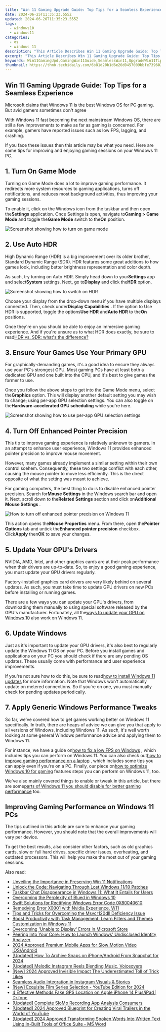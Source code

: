 ```yaml
---
title: "Win 11 Gaming Upgrade Guide: Top Tips for a Seamless Experience"
date: 2024-06-25T11:35:23.555Z
updated: 2024-06-26T11:35:23.555Z
tags:
  - windows10
  - windows11
categories:
  - os
  - windows 11
description: "This Article Describes Win 11 Gaming Upgrade Guide: Top Tips for a Seamless Experience"
excerpt: "This Article Describes Win 11 Gaming Upgrade Guide: Top Tips for a Seamless Experience"
keywords: Win11GamingUpd,GamingWin11Guide,SeamlessWin11,UpgradeWin11Tips,GamersWin11Enhance,11GamingOptimize,WinningGamingUpd,Win11Gaming
thumbnail: https://thmb.techidaily.com/6b81d20b1d6e26d0457009bbfe739603019d02e6b0e9205be931fb19bdb3ed9f.jpg
---
```


## Win 11 Gaming Upgrade Guide: Top Tips for a Seamless Experience

 Microsoft claims that Windows 11 is the best Windows OS for PC gaming. But avid gamers sometimes don't agree

 With Windows 11 fast becoming the next mainstream Windows OS, there are still a few improvements to make as far as gaming is concerned. For example, gamers have reported issues such as low FPS, lagging, and crashing.

 If you face these issues then this article may be what you need. Here are some tips for improving and enjoying gaming sessions on your Windows 11 PC.

## 1\. Turn On Game Mode

 Turning on Game Mode does a lot to improve gaming performance. It redirects more system resources to gaming applications, turns off notifications, and reduces most background activities, thus improving your gaming sessions.

 To enable it, click on the Windows icon from the taskbar and then open the**Settings** application. Once Settings is open, navigate to**Gaming > Game Mode** and toggle the**Game Mode** switch to the**On** position.

![Screenshot showing how to turn on game mode](https://static1.makeuseofimages.com/wordpress/wp-content/uploads/2023/02/screenshot-on-how-to-turn-on-game-mode.JPG)

## 2\. Use Auto HDR

 High Dynamic Range (HDR) is a big improvement over its older brother, Standard Dynamic Range (SDR). HDR features some great additions to how games look, including better brightness representation and color depth.

 As such, try turning on Auto HDR. Simply head down to your**Settings** app and select**System** settings. Next, go to**Display** and click the**HDR** option.

![Screenshot showing how to switch on HDR](https://static1.makeuseofimages.com/wordpress/wp-content/uploads/2023/02/screenshot-of-display-screen-to-switch-on-hdr.JPG)

 Choose your display from the drop-down menu if you have multiple displays connected. Then, check under**Display Capabilities** . If the option to Use HDR is supported, toggle the options**Use HDR** and**Auto HDR** to the**On** positions.

 Once they're on you should be able to enjoy an immersive gaming experience. And if you're unsure as to what HDR does exactly, be sure to read[HDR vs. SDR: what's the difference?](https://www.makeuseof.com/hdr-vs-sdr-whats-the-difference/)

## 3\. Ensure Your Games Use Your Primary GPU

 For graphically-demanding games, it's a good idea to ensure they always use your PC's strongest GPU. Most gaming PCs have at least both a dedicated GPU and one built into the CPU, and it's best to give games the former to use.

 Once you follow the above steps to get into the Game Mode menu, select the**Graphics** option. This will display another default setting you may wish to change; using per-app GPU selection settings. You can also toggle on the**Hardware-accelerated GPU scheduling** while you're here.

![Screenshot showing how to use per-app GPU selection settings](https://static1.makeuseofimages.com/wordpress/wp-content/uploads/2023/02/screenshot-to-use-per-app-gpu-selection-settings.JPG)

## 4\. Turn Off Enhanced Pointer Precision

 This tip to improve gaming experience is relatively unknown to gamers. In an attempt to enhance user experience, Windows 11 provides enhanced pointer precision to improve mouse movement.

 However, many games already implement a similar setting within their own control scehem. Consequently, these two settings conflict with each other, causing the mouse pointer to move less efficiently. This is the direct opposite of what the setting was meant to achieve.

 For gaming computers, the best thing to do is to disable enhanced pointer precision. Search for**Mouse Settings** in the Windows search bar and open it. Next, scroll down to the**Related Settings** section and click on**Additional Mouse Settings** .

![How to turn off enhanced pointer precision on Windows 11](https://static1.makeuseofimages.com/wordpress/wp-content/uploads/2023/02/enhanced-pointer-precision.jpg)

 This action opens the**Mouse Properties** menu. From there, open the**Pointer Options** tab and untick the**Enhanced pointer precision** checkbox. Click**Apply** then**OK** to save your changes.

## 5\. Update Your GPU's Drivers

 NVIDIA, AMD, Intel, and other graphics cards are at their peak performance when their drivers are up-to-date. So, to enjoy a good gaming experience, you must update your GPU drivers regularly.

 Factory-installed graphics card drivers are very likely behind on several updates. As such, you must take time to update GPU drivers on new PCs before installing or running games.

 There are a few ways you can update your GPU's drivers, from downloading them manually to using special software released by the GPU's manufacturer. Fortunately, all the[ways to update your GPU on Windows 10](https://www.makeuseof.com/update-graphics-drivers-in-windows-10/) also work on Windows 11.

## 6\. Update Windows

 Just as it's important to update your GPU drivers, it's also best to regularly update the Windows 11 OS on your PC. Before you install games and applications on your PC you should check if there are any pending OS updates. These usually come with performance and user experience improvements.

 If you're not sure how to do this, be sure to read[how to install Windows 11 updates](https://www.makeuseof.com/windows-11-install-updates/) for more information. Note that Windows won't automatically update on metered connections. So if you’re on one, you must manually check for pending updates periodically.

## 7\. Apply Generic Windows Performance Tweaks

 So far, we've covered how to get games working better on Windows 11 specifically. In truth, there are heaps of advice we can give you that apply to all versions of Windows, including Windows 11\. As such, it's well worth looking at some general Windows performance advice and applying them to Windows 11.

 For instance, we have a guide on[how to fix a low FPS on Windows](https://www.makeuseof.com/tag/fix-low-game-fps-windows/) , which includes tips you can perform on Windows 11\. You can also check out[how to improve gaming performance on a laptop](https://www.makeuseof.com/tag/5-ways-improve-laptop-gaming-performance/) , which includes some tips you can apply even if you're on a PC. Finally, our piece on[how to optimize Windows 10 for gaming](https://www.makeuseof.com/tag/optimize-windows-10-gaming/) features steps you can perform on Windows 11, too.

 We've also mainly covered things to enable or tweak in this article, but there are some[parts of Windows 11 you should disable for better gaming performance](https://www.makeuseof.com/windows-11-disable-gaming-performance/) too.

## Improving Gaming Performance on Windows 11 PCs

 The tips outlined in this article are sure to enhance your gaming performance. However, you should note that the overall improvements will vary per device.

 To get the best results, also consider other factors, such as old graphics cards, slow or full hard drives, specific driver issues, overheating, and outdated processors. This will help you make the most out of your gaming sessions.


<ins class="adsbygoogle"
     style="display:block"
     data-ad-format="autorelaxed"
     data-ad-client="ca-pub-7571918770474297"
     data-ad-slot="1223367746"></ins>



<ins class="adsbygoogle"
     style="display:block"
     data-ad-client="ca-pub-7571918770474297"
     data-ad-slot="8358498916"
     data-ad-format="auto"
     data-full-width-responsive="true"></ins>

<span class="atpl-alsoreadstyle">Also read:</span>
<div><ul>
<li><a href="https://win11.techidaily.com/unveiling-the-importance-in-preserving-win-11-notifications/"><u>Unveiling the Importance in Preserving Win 11 Notifications</u></a></li>
<li><a href="https://win11.techidaily.com/unlock-the-code-navigating-through-lost-windows-1110-patches/"><u>Unlock the Code: Navigating Through Lost Windows 11/10 Patches</u></a></li>
<li><a href="https://win11.techidaily.com/taskbar-chat-disappearance-in-windows-11-what-it-entails-for-users/"><u>Taskbar Chat Disappearance in Windows 11: What It Entails for Users</u></a></li>
<li><a href="https://win11.techidaily.com/overcoming-the-perplexity-of-blued-in-windows-10/"><u>Overcoming the Perplexity of Blued in Windows 10</u></a></li>
<li><a href="https://win11.techidaily.com/swift-solutions-for-rectifying-windows-error-code-0x80040610/"><u>Swift Solutions for Rectifying Windows Error Code 0X80040610</u></a></li>
<li><a href="https://win11.techidaily.com/remedying-error-x0001-with-nvidia-experience-w11/"><u>Remedying Error X0001 with Nvidia Experience, W11</u></a></li>
<li><a href="https://win11.techidaily.com/tips-and-tricks-for-overcoming-the-msvcr120dll-deficiency-issue/"><u>Tips and Tricks for Overcoming the Msvcr120dll Deficiency Issue</u></a></li>
<li><a href="https://win11.techidaily.com/boost-productivity-with-task-management-learn-filters-and-themes-customization-in-windows-11/"><u>Boost Productivity with Task Management: Learn Filters and Themes Customization in Windows 11</u></a></li>
<li><a href="https://win11.techidaily.com/overcoming-unable-to-display-errors-in-microsoft-store/"><u>Overcoming 'Unable to Display' Errors in Microsoft Store</u></a></li>
<li><a href="https://win11.techidaily.com/peering-into-your-core-how-to-launch-windows-undisclosed-identity-analyzer/"><u>Peering Into Your Core: How to Launch Windows' Undisclosed Identity Analyzer</u></a></li>
<li><a href="https://extra-approaches.techidaily.com/2024-approved-premium-mobile-apps-for-slow-motion-video-iosandroid/"><u>2024 Approved  Premium Mobile Apps for Slow Motion Video iOS/Android</u></a></li>
<li><a href="https://snapchat-videos.techidaily.com/updated-how-to-archive-snaps-on-iphoneandroid-from-snapchat-for-2024/"><u>[Updated] How To Archive Snaps on iPhone/Android From Snapchat for 2024</u></a></li>
<li><a href="https://instagram-clips.techidaily.com/updated-melodic-instagram-reels-blending-music-voiceovers/"><u>[Updated] Melodic Instagram Reels  Blending Music, Voiceovers</u></a></li>
<li><a href="https://instagram-video-recordings.techidaily.com/new-2024-approved-invisible-impact-the-underestimated-toll-of-trick-likes/"><u>[New] 2024 Approved  Invisible Impact  The Underestimated Toll of Trick Likes</u></a></li>
<li><a href="https://instagram-videos.techidaily.com/seamless-audio-integration-in-instagram-visuals-and-stories/"><u>Seamless Audio Integration in Instagram Visuals & Stories</u></a></li>
<li><a href="https://facebook-video-footage.techidaily.com/new-exquisite-film-series-selection-youtube-edition-for-2024/"><u>[New] Exquisite Film Series Selection - YouTube Edition for 2024</u></a></li>
<li><a href="https://iphone-location.techidaily.com/4-effective-methods-fake-gps-location-on-apple-iphone-14-plusipad-drfone-by-drfone-virtual-ios/"><u>4 Effective Methods Fake GPS Location on Apple iPhone 14 Plus/iPad | Dr.fone</u></a></li>
<li><a href="https://extra-lessons.techidaily.com/updated-complete-slomo-recording-app-analysis-consumers/"><u>[Updated] Complete SloMo Recording App Analysis Consumers</u></a></li>
<li><a href="https://facebook-record-videos.techidaily.com/updated-2024-approved-blueprint-for-creating-viral-trailers-in-the-world-of-youtube/"><u>[Updated] 2024 Approved  Blueprint for Creating Viral Trailers in the World of YouTube</u></a></li>
<li><a href="https://vp-tips.techidaily.com/updated-2024-approved-transforming-spoken-words-into-written-text-using-in-built-tools-of-office-suite-ms-word/"><u>[Updated] 2024 Approved  Transforming Spoken Words Into Written Text Using In-Built Tools of Office Suite - MS Word</u></a></li>
</ul></div>
